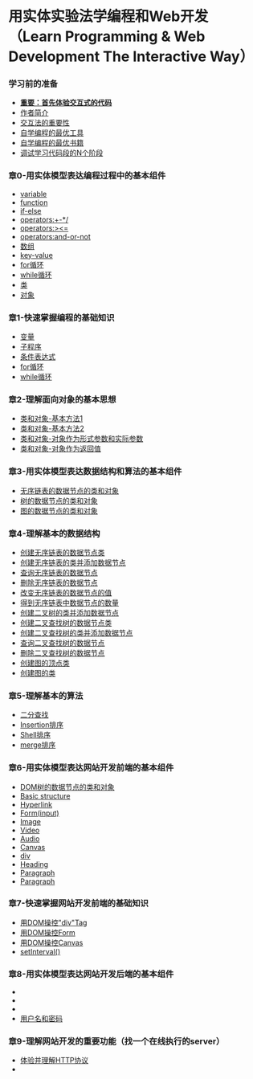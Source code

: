 # 用实体实验法学编程和Web开发（Learn Programming & Web Development The Interactive Way）

### 学习前的准备

- [**重要：首先体验交互式的代码**]()
- [作者简介](/chapters/章00-学习前的准备/作者简介.md)
- [交互法的重要性]()
- [自学编程的最优工具](/chapters/章00-学习前的准备/自学编程的最优工具.md)
- [自学编程的最优书籍](/chapters/章00-学习前的准备/自学编程的最优书籍.md)
- [调试学习代码段的N个阶段](/chapters/章00-学习前的准备/调试学习代码段的N个阶段.md)

### 章0-用实体模型表达编程过程中的基本组件

- [variable](/chapters/章0-用实体模型表达编程过程中的基本组件/variable.md)
- [function](/chapters/章0-用实体模型表达编程过程中的基本组件/function.md)
- [if-else](/chapters/章0-用实体模型表达编程过程中的基本组件/if-else.md)
- [operators:+-*/](/chapters/章0-用实体模型表达编程过程中的基本组件/operators:+-*/.md)
- [operators:><=](/chapters/章0-用实体模型表达编程过程中的基本组件/operators:><=.md)
- [operators:and-or-not](/chapters/章0-用实体模型表达编程过程中的基本组件/operators:and-or-not.md)
- [数组](/chapters/章0-用实体模型表达编程过程中的基本组件/数组.md)
- [key-value](/chapters/章0-用实体模型表达编程过程中的基本组件/key-value.md)
- [for循环](/chapters/章0-用实体模型表达编程过程中的基本组件/for循环.md)
- [while循环](/chapters/章0-用实体模型表达编程过程中的基本组件/while循环.md)
- [类](/chapters/章0-用实体模型表达编程过程中的基本组件/类.md)
- [对象](/chapters/章0-用实体模型表达编程过程中的基本组件/对象.md)

### 章1-快速掌握编程的基础知识

- [变量](/chapters/章1-快速掌握编程的基础知识/变量.md)
- [子程序](/chapters/章1-快速掌握编程的基础知识/子程序.md)
- [条件表达式](/chapters/章1-快速掌握编程的基础知识/条件表达式.md)
- [for循环](/chapters/章1-快速掌握编程的基础知识/for循环.md)
- [while循环](/chapters/章1-快速掌握编程的基础知识/while循环.md)

### 章2-理解面向对象的基本思想

- [类和对象-基本方法1](/chapters/章2-理解面向对象的基本思想/类和对象-基本方法1.md)
- [类和对象-基本方法2](/chapters/章2-理解面向对象的基本思想/类和对象-基本方法2.md)
- [类和对象-对象作为形式参数和实际参数](/chapters/章2-理解面向对象的基本思想/类和对象-对象作为形式参数和实际参数.md)
- [类和对象-对象作为返回值](/chapters/章2-理解面向对象的基本思想/类和对象-对象作为返回值.md)

### 章3-用实体模型表达数据结构和算法的基本组件

- [无序链表的数据节点的类和对象](/chapters/章3-用实体模型表达数据结构和算法的基本组件/无序链表的数据节点的类和对象.md)
- [树的数据节点的类和对象](/chapters/章3-用实体模型表达数据结构和算法的基本组件/树的数据节点的类和对象.md)
- [图的数据节点的类和对象](/chapters/章3-用实体模型表达数据结构和算法的基本组件/图的数据节点的类和对象.md)

### 章4-理解基本的数据结构

- [创建无序链表的数据节点类](/chapters/章4-理解基本的数据结构/创建无序链表的数据节点类.md)
- [创建无序链表的类并添加数据节点](/chapters/章4-理解基本的数据结构/创建无序链表的类并添加数据节点.md)
- [查询无序链表的数据节点](/chapters/章4-理解基本的数据结构/查询无序链表的数据节点.md)
- [删除无序链表的数据节点](/chapters/章4-理解基本的数据结构/删除无序链表的数据节点.md)
- [改变无序链表的数据节点的值](/chapters/章4-理解基本的数据结构/改变无序链表的数据节点的值.md)
- [得到无序链表中数据节点的数量](/chapters/章4-理解基本的数据结构/得到无序链表中数据节点的数量.md)
- [创建二叉树的类并添加数据节点](/chapters/章4-理解基本的数据结构/创建二叉树的类并添加数据节点.md)
- [创建二叉查找树的数据节点类](/chapters/章4-理解基本的数据结构/创建二叉查找树的数据节点类.md)
- [创建二叉查找树的类并添加数据节点](/chapters/章4-理解基本的数据结构/创建二叉查找树的类并添加数据节点.md)
- [查询二叉查找树的数据节点](/chapters/章4-理解基本的数据结构/查询二叉查找树的数据节点.md)
- [删除二叉查找树的数据节点](/chapters/章4-理解基本的数据结构/删除二叉查找树的数据节点.md)
- [创建图的顶点类](/chapters/章4-理解基本的数据结构/创建图的顶点类.md)
- [创建图的类](/chapters/章4-理解基本的数据结构/创建图的类.md)

### 章5-理解基本的算法

- [二分查找](/chapters/章5-理解基本的算法/二分查找.md)
- [Insertion排序](/chapters/章5-理解基本的算法/Insertion排序.md)
- [Shell排序](/chapters/章5-理解基本的算法/Shell排序.md)
- [merge排序](/chapters/章5-理解基本的算法/merge排序.md)

### 章6-用实体模型表达网站开发前端的基本组件

- [DOM树的数据节点的类和对象](/chapters/章6-用实体模型表达网站开发前端的基本组件/DOM树的数据节点的类和对象.md)
- [Basic structure](/chapters/章6-用实体模型表达网站开发前端的基本组件/Basic-structure.md)
- [Hyperlink](/chapters/章6-用实体模型表达网站开发前端的基本组件/Hyperlink.md)
- [Form(input)](/chapters/章6-用实体模型表达网站开发前端的基本组件/Form(input).md)
- [Image](/chapters/章6-用实体模型表达网站开发前端的基本组件/Image.md)
- [Video](/chapters/章6-用实体模型表达网站开发前端的基本组件/Video.md)
- [Audio](/chapters/章6-用实体模型表达网站开发前端的基本组件/Audio.md)
- [Canvas](/chapters/章6-用实体模型表达网站开发前端的基本组件/Canvas.md)
- [div](/chapters/章6-用实体模型表达网站开发前端的基本组件/div.md)
- [Heading](/chapters/章6-用实体模型表达网站开发前端的基本组件/Heading.md)
- [Paragraph](/chapters/章6-用实体模型表达网站开发前端的基本组件/Paragraph.md)
- [Paragraph](/chapters/章6-用实体模型表达网站开发前端的基本组件/Paragraph.md)

### 章7-快速掌握网站开发前端的基础知识

- [用DOM操控"div"Tag](/chapters/章7-快速掌握网站开发前端的基础知识/用DOM操控"div"Tag.md)
- [用DOM操控Form](/chapters/章7-快速掌握网站开发前端的基础知识/用DOM操控Form.md)
- [用DOM操控Canvas](/chapters/章7-快速掌握网站开发前端的基础知识/用DOM操控Canvas.md)
- [setInterval()](/chapters/章7-快速掌握网站开发前端的基础知识/setInterval().md)

### 章8-用实体模型表达网站开发后端的基本组件

- [](/chapters/章8-用实体模型表达网站开发后端的基本组件/.md)
- [](/chapters/章8-用实体模型表达网站开发后端的基本组件/.md)
- [](/chapters/章8-用实体模型表达网站开发后端的基本组件/.md)
- [用户名和密码](/chapters/章8-用实体模型表达网站开发后端的基本组件/用户名和密码.md)

### 章9-理解网站开发的重要功能（找一个在线执行的server）

- [体验并理解HTTP协议](/chapters/章9-理解网站开发的重要功能/体验并理解HTTP协议.md)
- [](/chapters/章9-理解网站开发的重要功能/.md)